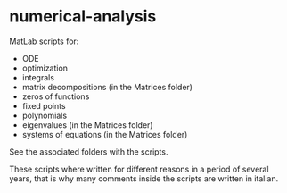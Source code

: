 # numerical-analysis
MatLab scripts for:
- ODE
- optimization
- integrals
- matrix decompositions (in the Matrices folder)
- zeros of functions
- fixed points
- polynomials
- eigenvalues (in the Matrices folder)
- systems of equations (in the Matrices folder)

See the associated folders with the scripts. 

These scripts where written for different reasons in a period of several years, that is why many comments inside the scripts are written in italian. 
